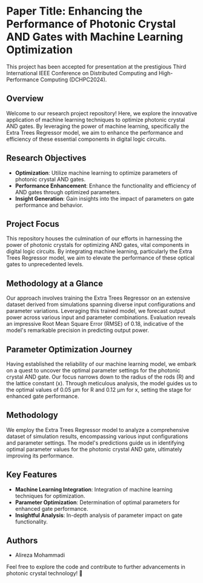 # Paper Title: Enhancing the Performance of Photonic Crystal AND Gates with Machine Learning Optimization
This project has been accepted for presentation at the prestigious Third International IEEE Conference on Distributed Computing and High-Performance Computing (DCHPC2024).

## Overview
Welcome to our research project repository! Here, we explore the innovative application of machine learning techniques to optimize photonic crystal AND gates. By leveraging the power of machine learning, specifically the Extra Trees Regressor model, we aim to enhance the performance and efficiency of these essential components in digital logic circuits.

## Research Objectives
- **Optimization**: Utilize machine learning to optimize parameters of photonic crystal AND gates.
- **Performance Enhancement**: Enhance the functionality and efficiency of AND gates through optimized parameters.
- **Insight Generation**: Gain insights into the impact of parameters on gate performance and behavior.
## Project Focus
This repository houses the culmination of our efforts in harnessing the power of photonic crystals for optimizing AND gates, vital components in digital logic circuits. By integrating machine learning, particularly the Extra Trees Regressor model, we aim to elevate the performance of these optical gates to unprecedented levels.

## Methodology at a Glance
Our approach involves training the Extra Trees Regressor on an extensive dataset derived from simulations spanning diverse input configurations and parameter variations. Leveraging this trained model, we forecast output power across various input and parameter combinations. Evaluation reveals an impressive Root Mean Square Error (RMSE) of 0.18, indicative of the model's remarkable precision in predicting output power.

## Parameter Optimization Journey
Having established the reliability of our machine learning model, we embark on a quest to uncover the optimal parameter settings for the photonic crystal AND gate. Our focus narrows down to the radius of the rods (R) and the lattice constant (x). Through meticulous analysis, the model guides us to the optimal values of 0.05 μm for R and 0.12 μm for x, setting the stage for enhanced gate performance.

## Methodology
We employ the Extra Trees Regressor model to analyze a comprehensive dataset of simulation results, encompassing various input configurations and parameter settings. The model's predictions guide us in identifying optimal parameter values for the photonic crystal AND gate, ultimately improving its performance.

## Key Features
- **Machine Learning Integration**: Integration of machine learning techniques for optimization.
- **Parameter Optimization**: Determination of optimal parameters for enhanced gate performance.
- **Insightful Analysis**: In-depth analysis of parameter impact on gate functionality.


## Authors
- Alireza Mohammadi

Feel free to explore the code and contribute to further advancements in photonic crystal technology! 🌟
